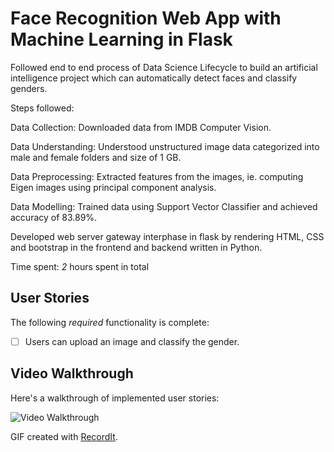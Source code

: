 # Face Recognition Web App with Machine Learning in Flask

Followed end to end process of Data Science Lifecycle to build an artificial intelligence project which can automatically detect faces and classify genders.

Steps followed:

Data Collection: Downloaded data from IMDB Computer Vision.

Data Understanding: Understood unstructured image data categorized into male and female folders and size of 1 GB.

Data Preprocessing: Extracted features from the images, ie. computing Eigen images using principal component analysis.

Data Modelling: Trained data using Support Vector Classifier and achieved accuracy of 83.89%.

Developed web server gateway interphase in flask by rendering HTML, CSS and bootstrap in the frontend and backend written in Python.

Time spent: *2* hours spent in total

## User Stories

The following *required* functionality is complete:

* [ ] Users can upload an image and classify the gender.

## Video Walkthrough 

Here's a walkthrough of implemented user stories:

<img src='https://recordit.co/Xeq3i88Wcw' title='Video Walkthrough' width='' alt='Video Walkthrough' />

GIF created with [RecordIt](http://www.recordit.co).



